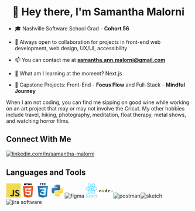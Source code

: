 
<h1 align="center">👋 Hey there, I'm Samantha Malorni</h1>

* 🎓 Nashville Software School Grad - **Cohort 56**

* 💭 Always open to collaboration for projects in front-end web development, web design, UX/UI, accessibility

* 📫 You can contact me at **samantha.ann.malorni@gmail.com**

* 🧠 What am I learning at the moment? Next.js

* 🏁 Capstone Projects: Front-End - **Focus Flow** and Full-Stack - **Mindful Journey**

<p>When I am not coding, you can find me sipping on good wine while working on an art project that may or may not involve the Cricut. My other hobbies include travel, hiking, photography, meditation, float therapy, metal shows, and watching horror films.</p>

 <h2 align="left">Connect With Me</h2>
 <a href="https://www.linkedin.com/in/samantha-malorni/" target="blank"><img align="center" src="https://raw.githubusercontent.com/rahuldkjain/github-profile-readme-generator/master/src/images/icons/Social/linked-in-alt.svg" alt="linkedin.com/in/samantha-malorni" height="30" width="30"/></a>

<h2 align="left">Languages and Tools</h2>
<p align="left"><img src="https://raw.githubusercontent.com/devicons/devicon/master/icons/javascript/javascript-original.svg" alt="javascript" width="40" height="40"/><img src="https://raw.githubusercontent.com/devicons/devicon/master/icons/html5/html5-original-wordmark.svg" alt="html5" width="40" height="40"/><img src="https://raw.githubusercontent.com/devicons/devicon/master/icons/css3/css3-original-wordmark.svg" alt="css3" width="40" height="40"/><img src="https://raw.githubusercontent.com/devicons/devicon/master/icons/python/python-original.svg" alt="python" width="40" height="40"/><img src="https://www.vectorlogo.zone/logos/figma/figma-icon.svg" alt="figma" width="40" height="40"/><img src="https://raw.githubusercontent.com/devicons/devicon/master/icons/react/react-original-wordmark.svg" alt="react" width="40" height="40"/><img src="https://raw.githubusercontent.com/devicons/devicon/master/icons/nodejs/nodejs-original-wordmark.svg" alt="nodejs" width="40" height="40"/><img src="https://www.vectorlogo.zone/logos/getpostman/getpostman-icon.svg" alt="postman" width="40" height="40"/><img src="https://www.vectorlogo.zone/logos/sketchapp/sketchapp-icon.svg" alt="sketch" width="40" height="40"/><img src="https://www.vectorlogo.zone/logos/atlassian_jira/atlassian_jira-icon.svg" alt="jira software" width="40" height="40"/></p>